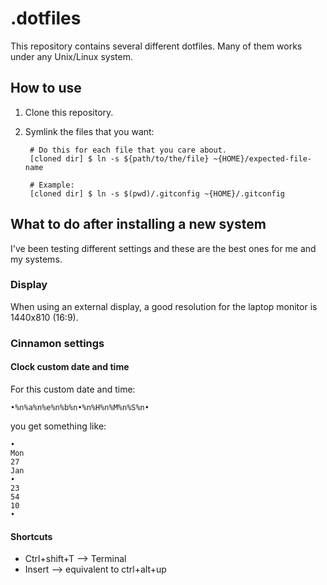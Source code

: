 # .dotfiles

This repository contains several different dotfiles. Many of them works under
any Unix/Linux system.

## How to use
1. Clone this repository.
2. Symlink the files that you want:
        
        # Do this for each file that you care about.
        [cloned dir] $ ln -s ${path/to/the/file} ~{HOME}/expected-file-name

        # Example:
        [cloned dir] $ ln -s $(pwd)/.gitconfig ~{HOME}/.gitconfig

## What to do after installing a new system

I've been testing different settings and these are the best ones for me and my
systems.

### Display

When using an external display, a good resolution for the laptop monitor is
1440x810 (16:9).

### Cinnamon settings

#### Clock custom date and time

For this custom date and time:

`•%n%a%n%e%n%b%n•%n%H%n%M%n%S%n•`

you get something like:

    •
    Mon
    27
    Jan
    •
    23
    54
    10
    •

#### Shortcuts

- Ctrl+shift+T --> Terminal
- Insert --> equivalent to ctrl+alt+up

